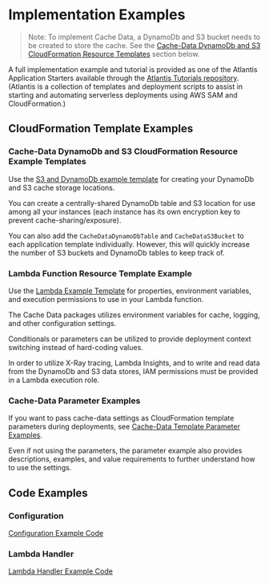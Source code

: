 # Implementation Examples

> Note: To implement Cache Data, a DynamoDb and S3 bucket needs to be created to store the cache. See the [Cache-Data DynamoDb and S3 CloudFormation Resource Templates](#cache-data-dynamodb-and-s3-cloudformation-resource-templates) section below.

A full implementation example and tutorial is provided as one of the Atlantis Application Starters available through the [Atlantis Tutorials repository](https://github.com/63klabs/atlantis-tutorials). (Atlantis is a collection of templates and deployment scripts to assist in starting and automating serverless deployments using AWS SAM and CloudFormation.)

## CloudFormation Template Examples

### Cache-Data DynamoDb and S3 CloudFormation Resource Example Templates

Use the [S3 and DynamoDb example template](./example-template-s3-and-dynamodb-cache-store.yml) for creating your DynamoDb and S3 cache storage locations.

You can create a centrally-shared DynamoDb table and S3 location for use among all your instances (each instance has its own encryption key to prevent cache-sharing/exposure).

You can also add the `CacheDataDynamoDbTable` and `CacheDataS3Bucket` to each application template individually. However, this will quickly increase the number of S3 buckets and DynamoDb tables to keep track of.

### Lambda Function Resource Template Example

Use the [Lambda Example Template](./example-template-lambda-function.yml) for properties, environment variables, and execution permissions to use in your Lambda function.

The Cache Data packages utilizes environment variables for cache, logging, and other configuration settings.

Conditionals or parameters can be utilized to provide deployment context switching instead of hard-coding values.

In order to utilize X-Ray tracing, Lambda Insights, and to write and read data from the DynamoDb and S3 data stores, IAM permissions must be provided in a Lambda execution role.

### Cache-Data Parameter Examples

If you want to pass cache-data settings as CloudFormation template parameters during deployments, see [Cache-Data Template Parameter Examples](./example-template-parameters.yml).

Even if not using the parameters, the parameter example also provides descriptions, examples, and value requirements to further understand how to use the settings.

## Code Examples

### Configuration

[Configuration Example Code](./example-config.js)

### Lambda Handler

[Lambda Handler Example Code](./example-handler.js)
